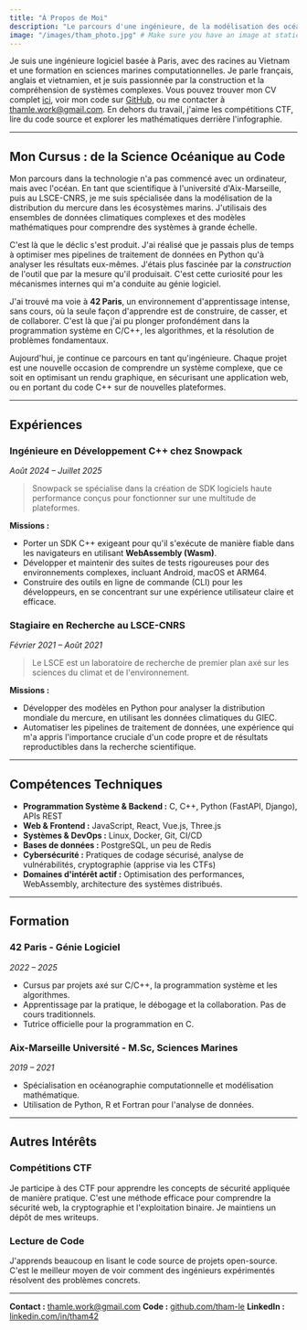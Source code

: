 ```yaml
---
title: "À Propos de Moi"
description: "Le parcours d'une ingénieure, de la modélisation des océans à la programmation de systèmes bas niveau."
image: "/images/tham_photo.jpg" # Make sure you have an image at static/images/tham_photo.jpg
---
```


Je suis une ingénieure logiciel basée à Paris, avec des racines au Vietnam et une formation en sciences marines computationnelles. Je parle français, anglais et vietnamien, et je suis passionnée par la construction et la compréhension de systèmes complexes. Vous pouvez trouver mon CV complet [ici](/ThamLE_resume.pdf), voir mon code sur [GitHub](https://github.com/tham-le), ou me contacter à [thamle.work@gmail.com](mailto:thamle.work@gmail.com). En dehors du travail, j'aime les compétitions CTF, lire du code source et explorer les mathématiques derrière l'infographie.

---

## Mon Cursus : de la Science Océanique au Code

Mon parcours dans la technologie n'a pas commencé avec un ordinateur, mais avec l'océan. En tant que scientifique à l'université d'Aix-Marseille, puis au LSCE-CNRS, je me suis spécialisée dans la modélisation de la distribution du mercure dans les écosystèmes marins. J'utilisais des ensembles de données climatiques complexes et des modèles mathématiques pour comprendre des systèmes à grande échelle.

C'est là que le déclic s'est produit. J'ai réalisé que je passais plus de temps à optimiser mes pipelines de traitement de données en Python qu'à analyser les résultats eux-mêmes. J'étais plus fascinée par la *construction* de l'outil que par la mesure qu'il produisait. C'est cette curiosité pour les mécanismes internes qui m'a conduite au génie logiciel.

J'ai trouvé ma voie à **42 Paris**, un environnement d'apprentissage intense, sans cours, où la seule façon d'apprendre est de construire, de casser, et de collaborer. C'est là que j'ai pu plonger profondément dans la programmation système en C/C++, les algorithmes, et la résolution de problèmes fondamentaux.

Aujourd'hui, je continue ce parcours en tant qu'ingénieure. Chaque projet est une nouvelle occasion de comprendre un système complexe, que ce soit en optimisant un rendu graphique, en sécurisant une application web, ou en portant du code C++ sur de nouvelles plateformes.

---

## Expériences

### **Ingénieure en Développement C++ chez Snowpack**
*Août 2024 – Juillet 2025*

> Snowpack se spécialise dans la création de SDK logiciels haute performance conçus pour fonctionner sur une multitude de plateformes.

**Missions :**

*   Porter un SDK C++ exigeant pour qu'il s'exécute de manière fiable dans les navigateurs en utilisant **WebAssembly (Wasm)**.
*   Développer et maintenir des suites de tests rigoureuses pour des environnements complexes, incluant Android, macOS et ARM64.
*   Construire des outils en ligne de commande (CLI) pour les développeurs, en se concentrant sur une expérience utilisateur claire et efficace.

### **Stagiaire en Recherche au LSCE-CNRS**
*Février 2021 – Août 2021*

> Le LSCE est un laboratoire de recherche de premier plan axé sur les sciences du climat et de l'environnement.

**Missions :**

*   Développer des modèles en Python pour analyser la distribution mondiale du mercure, en utilisant les données climatiques du GIEC.
*   Automatiser les pipelines de traitement de données, une expérience qui m'a appris l'importance cruciale d'un code propre et de résultats reproductibles dans la recherche scientifique.

---

## Compétences Techniques

*   **Programmation Système & Backend :** C, C++, Python (FastAPI, Django), APIs REST
*   **Web & Frontend :** JavaScript, React, Vue.js, Three.js
*   **Systèmes & DevOps :** Linux, Docker, Git, CI/CD
*   **Bases de données :** PostgreSQL, un peu de Redis
*   **Cybersécurité :** Pratiques de codage sécurisé, analyse de vulnérabilités, cryptographie (apprise via les CTFs)
*   **Domaines d'intérêt actif :** Optimisation des performances, WebAssembly, architecture des systèmes distribués.

---

## Formation

### **42 Paris - Génie Logiciel**
*2022 – 2025*
- Cursus par projets axé sur C/C++, la programmation système et les algorithmes.
- Apprentissage par la pratique, le débogage et la collaboration. Pas de cours traditionnels.
- Tutrice officielle pour la programmation en C.

### **Aix-Marseille Université - M.Sc, Sciences Marines**
*2019 – 2021*
- Spécialisation en océanographie computationnelle et modélisation mathématique.
- Utilisation de Python, R et Fortran pour l'analyse de données.

---

## Autres Intérêts

### **Compétitions CTF**
Je participe à des CTF pour apprendre les concepts de sécurité appliquée de manière pratique. C'est une méthode efficace pour comprendre la sécurité web, la cryptographie et l'exploitation binaire. Je maintiens un dépôt de mes writeups.

### **Lecture de Code**
J'apprends beaucoup en lisant le code source de projets open-source. C'est le meilleur moyen de voir comment des ingénieurs expérimentés résolvent des problèmes concrets.

---

**Contact :** thamle.work@gmail.com
**Code :** [github.com/tham-le](https://github.com/tham-le)
**LinkedIn :** [linkedin.com/in/tham42](https://www.linkedin.com/in/tham42) 